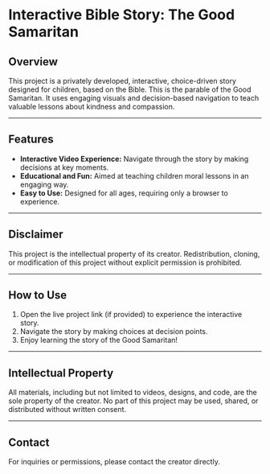 # Interactive Bible Story: The Good Samaritan

## Overview
This project is a privately developed, interactive, choice-driven story designed for children, based on the Bible. This is the parable of the Good Samaritan. It uses engaging visuals and decision-based navigation to teach valuable lessons about kindness and compassion.

---

## Features
- **Interactive Video Experience:** Navigate through the story by making decisions at key moments.
- **Educational and Fun:** Aimed at teaching children moral lessons in an engaging way.
- **Easy to Use:** Designed for all ages, requiring only a browser to experience.

---

## Disclaimer
This project is the intellectual property of its creator. Redistribution, cloning, or modification of this project without explicit permission is prohibited.

---

## How to Use
1. Open the live project link (if provided) to experience the interactive story.
2. Navigate the story by making choices at decision points.
3. Enjoy learning the story of the Good Samaritan!

---

## Intellectual Property
All materials, including but not limited to videos, designs, and code, are the sole property of the creator. No part of this project may be used, shared, or distributed without written consent.

---

## Contact
For inquiries or permissions, please contact the creator directly.
